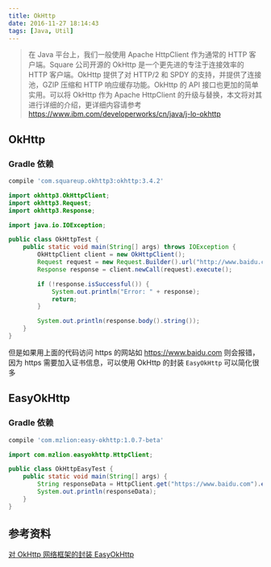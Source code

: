 ```yaml
---
title: OkHttp
date: 2016-11-27 18:14:43
tags: [Java, Util]
---
```


> 在 Java 平台上，我们一般使用 Apache HttpClient 作为通常的 HTTP 客户端。Square 公司开源的 OkHttp 是一个更先进的专注于连接效率的 HTTP 客户端。OkHttp 提供了对 HTTP/2 和 SPDY 的支持，并提供了连接池，GZIP 压缩和 HTTP 响应缓存功能。OkHttp 的 API 接口也更加的简单实用。可以将 OkHttp 作为 Apache HttpClient 的升级与替换，本文将对其进行详细的介绍，更详细内容请参考 <https://www.ibm.com/developerworks/cn/java/j-lo-okhttp>

<!--more-->

## OkHttp

### Gradle 依赖

```groovy
compile 'com.squareup.okhttp3:okhttp:3.4.2'
```

```java
import okhttp3.OkHttpClient;
import okhttp3.Request;
import okhttp3.Response;

import java.io.IOException;

public class OkHttpTest {
    public static void main(String[] args) throws IOException {
        OkHttpClient client = new OkHttpClient();
        Request request = new Request.Builder().url("http://www.baidu.com").build();
        Response response = client.newCall(request).execute();

        if (!response.isSuccessful()) {
            System.out.println("Error: " + response);
            return;
        }

        System.out.println(response.body().string());
    }
}
```

但是如果用上面的代码访问 https 的网站如 https://www.baidu.com 则会报错，因为 https 需要加入证书信息，可以使用 OkHttp 的封装 `EasyOkHttp` 可以简化很多

## EasyOkHttp

### Gradle 依赖

```groovy
compile 'com.mzlion:easy-okhttp:1.0.7-beta'
```

```java
import com.mzlion.easyokhttp.HttpClient;

public class OkHttpEasyTest {
    public static void main(String[] args) {
        String responseData = HttpClient.get("https://www.baidu.com").execute().asString(); // 自动处理证书信息
        System.out.println(responseData);
    }
}
```

## 参考资料

[对 OkHttp 网络框架的封装 EasyOkHttp](http://www.oschina.net/p/easy-okhttp?fromerr=vg7BzejC)

